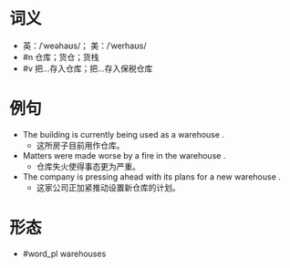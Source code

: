 # 词义
- 英：/ˈweəhaʊs/； 美：/ˈwerhaʊs/
- #n 仓库；货仓；货栈
- #v 把…存入仓库；把…存入保税仓库
# 例句
- The building is currently being used as a warehouse .
	- 这所房子目前用作仓库。
- Matters were made worse by a fire in the warehouse .
	- 仓库失火使得事态更为严重。
- The company is pressing ahead with its plans for a new warehouse .
	- 这家公司正加紧推动设置新仓库的计划。
# 形态
- #word_pl warehouses
